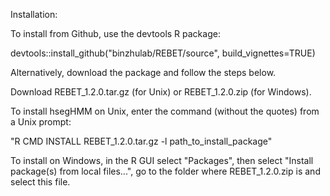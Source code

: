 Installation:

To install from Github, use the devtools R package:

devtools::install_github("binzhulab/REBET/source", build_vignettes=TRUE)

Alternatively, download the package and follow the steps below.

Download REBET_1.2.0.tar.gz (for Unix) or REBET_1.2.0.zip (for Windows).

To install hsegHMM on Unix, enter the command (without the quotes) from a Unix prompt:

"R CMD INSTALL REBET_1.2.0.tar.gz -l path_to_install_package"

To install on Windows, in the R GUI select "Packages", then select "Install package(s) from local files...", go to the folder where REBET_1.2.0.zip is and select this file.
